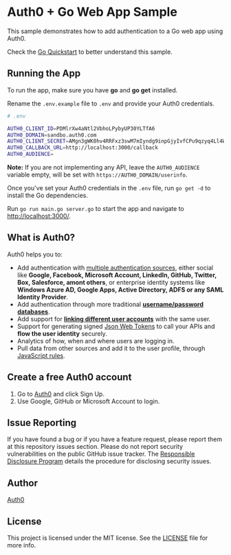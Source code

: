 # Auth0 + Go Web App Sample

This sample demonstrates how to add authentication to a Go web app using Auth0.

Check the [Go Quickstart](https://auth0.com/docs/quickstart/webapp/golang) to better understand this sample.

## Running the App

To run the app, make sure you have **go** and **go get** installed.

Rename the `.env.example` file to `.env` and provide your Auth0 credentials.

```bash
# .env

AUTH0_CLIENT_ID=PDMlrXw4aNtl2VbhoLPybyUP30YLTfA6
AUTH0_DOMAIN=sandbo.auth0.com
AUTH0_CLIENT_SECRET=AMgn3gWK0hv4RRFxz3swM7mIyndg9inpGjyIvfCPu9qzyq4Ll4Wwd3D3ftDGZ_23
AUTH0_CALLBACK_URL=http://localhost:3000/callback
AUTH0_AUDIENCE=
```

__Note:__ If you are not implementing any API, leave the `AUTH0_AUDIENCE` variable empty, will be set with `https://AUTH0_DOMAIN/userinfo`.

Once you've set your Auth0 credentials in the `.env` file, run `go get -d` to install the Go dependencies.

Run `go run main.go server.go` to start the app and navigate to [http://localhost:3000/](http://localhost:3000/).

## What is Auth0?

Auth0 helps you to:

* Add authentication with [multiple authentication sources](https://docs.auth0.com/identityproviders), either social like **Google, Facebook, Microsoft Account, LinkedIn, GitHub, Twitter, Box, Salesforce, amont others**, or enterprise identity systems like **Windows Azure AD, Google Apps, Active Directory, ADFS or any SAML Identity Provider**.
* Add authentication through more traditional **[username/password databases](https://docs.auth0.com/mysql-connection-tutorial)**.
* Add support for **[linking different user accounts](https://docs.auth0.com/link-accounts)** with the same user.
* Support for generating signed [Json Web Tokens](https://docs.auth0.com/jwt) to call your APIs and **flow the user identity** securely.
* Analytics of how, when and where users are logging in.
* Pull data from other sources and add it to the user profile, through [JavaScript rules](https://docs.auth0.com/rules).

## Create a free Auth0 account

1. Go to [Auth0](https://auth0.com/signup) and click Sign Up.
2. Use Google, GitHub or Microsoft Account to login.

## Issue Reporting

If you have found a bug or if you have a feature request, please report them at this repository issues section. Please do not report security vulnerabilities on the public GitHub issue tracker. The [Responsible Disclosure Program](https://auth0.com/whitehat) details the procedure for disclosing security issues.

## Author

[Auth0](auth0.com)

## License

This project is licensed under the MIT license. See the [LICENSE](LICENSE.txt) file for more info.
